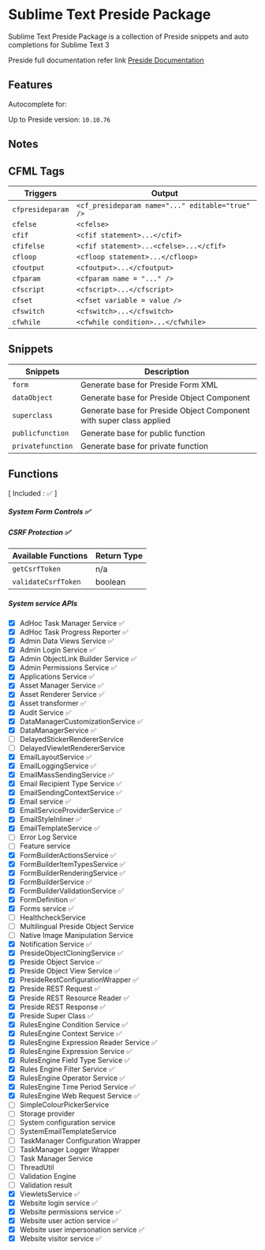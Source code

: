# Sublime Text Preside Package
Sublime Text Preside Package is a collection of Preside snippets and auto completions for Sublime Text 3

Preside full documentation refer link
[Preside Documentation](https://docs.preside.org)

## Features
Autocomplete for:

Up to Preside version: `10.10.76`

## Notes

## CFML Tags
| Triggers          | Output                       |
|-------------------|------------------------------|
| `cfpresideparam`  | `<cf_presideparam name="..." editable="true" />` |
| `cfelse`          | `<cfelse>`                                       |
| `cfif`            | `<cfif statement>...</cfif>`                     |
| `cfifelse`        | `<cfif statement>...<cfelse>...</cfif>`          |
| `cfloop`          | `<cfloop statement>...</cfloop>`                 |
| `cfoutput`        | `<cfoutput>...</cfoutput>`                       |
| `cfparam`         | `<cfparam name = "..." /> `                      |
| `cfscript`        | `<cfscript>...</cfscript>`                       |
| `cfset`           | `<cfset variable = value /> `                    |
| `cfswitch`        | `<cfswitch>...</cfswitch>`                       |
| `cfwhile`         | `<cfwhile condition>...</cfwhile>`               |

## Snippets
| Snippets          | Description                  |
|-------------------|------------------------------|
| `form`            | Generate base for Preside Form XML |
| `dataObject`      | Generate base for Preside Object Component |
| `superclass`      | Generate base for Preside Object Component with super class applied |
| `publicfunction`  | Generate base for public function |
| `privatefunction` | Generate base for private function |

## Functions
[ Included : :white_check_mark: ]

##### System Form Controls :white_check_mark:

##### CSRF Protection      :white_check_mark:
| Available Functions | Return Type |
|---------------------|-------------|
| `getCsrfToken`      | n/a         |
| `validateCsrfToken` | boolean     |

##### System service APIs
- [x] AdHoc Task Manager Service            :white_check_mark:
- [x] AdHoc Task Progress Reporter          :white_check_mark:
- [x] Admin Data Views Service              :white_check_mark:
- [x] Admin Login Service                   :white_check_mark:
- [x] Admin ObjectLink Builder Service      :white_check_mark:
- [x] Admin Permissions Service             :white_check_mark:
- [x] Applications Service                  :white_check_mark:
- [x] Asset Manager Service                 :white_check_mark:
- [x] Asset Renderer Service                :white_check_mark:
- [x] Asset transformer                     :white_check_mark:
- [x] Audit Service                         :white_check_mark:
- [x] DataManagerCustomizationService       :white_check_mark:
- [x] DataManagerService                    :white_check_mark:
- [ ] DelayedStickerRendererService
- [ ] DelayedViewletRendererService
- [x] EmailLayoutService                    :white_check_mark:
- [x] EmailLoggingService                   :white_check_mark:
- [x] EmailMassSendingService               :white_check_mark:
- [x] Email Recipient Type Service          :white_check_mark:
- [x] EmailSendingContextService            :white_check_mark:
- [x] Email service                         :white_check_mark:
- [x] EmailServiceProviderService           :white_check_mark:
- [x] EmailStyleInliner                     :white_check_mark:
- [x] EmailTemplateService                  :white_check_mark:
- [ ] Error Log Service
- [ ] Feature service
- [x] FormBuilderActionsService             :white_check_mark:
- [x] FormBuilderItemTypesService           :white_check_mark:
- [x] FormBuilderRenderingService           :white_check_mark:
- [x] FormBuilderService                    :white_check_mark:
- [x] FormBuilderValidationService          :white_check_mark:
- [x] FormDefinition                        :white_check_mark:
- [x] Forms service                         :white_check_mark:
- [ ] HealthcheckService
- [ ] Multilingual Preside Object Service
- [ ] Native Image Manipulation Service
- [x] Notification Service                  :white_check_mark:
- [x] PresideObjectCloningService           :white_check_mark:
- [x] Preside Object Service                :white_check_mark:
- [x] Preside Object View Service           :white_check_mark:
- [x] PresideRestConfigurationWrapper       :white_check_mark:
- [x] Preside REST Request                  :white_check_mark:
- [x] Preside REST Resource Reader          :white_check_mark:
- [x] Preside REST Response                 :white_check_mark:
- [x] Preside Super Class                   :white_check_mark:
- [x] RulesEngine Condition Service         :white_check_mark:
- [x] RulesEngine Context Service           :white_check_mark:
- [x] RulesEngine Expression Reader Service :white_check_mark:
- [x] RulesEngine Expression Service        :white_check_mark:
- [x] RulesEngine Field Type Service        :white_check_mark:
- [x] Rules Engine Filter Service           :white_check_mark:
- [x] RulesEngine Operator Service          :white_check_mark:
- [x] RulesEngine Time Period Service       :white_check_mark:
- [x] RulesEngine Web Request Service       :white_check_mark:
- [ ] SimpleColourPickerService
- [ ] Storage provider
- [ ] System configuration service
- [ ] SystemEmailTemplateService
- [ ] TaskManager Configuration Wrapper
- [ ] TaskManager Logger Wrapper
- [ ] Task Manager Service
- [ ] ThreadUtil
- [ ] Validation Engine
- [ ] Validation result
- [x] ViewletsService                       :white_check_mark:
- [x] Website login service                 :white_check_mark:
- [x] Website permissions service           :white_check_mark:
- [x] Website user action service           :white_check_mark:
- [x] Website user impersonation service    :white_check_mark:
- [x] Website visitor service               :white_check_mark:
